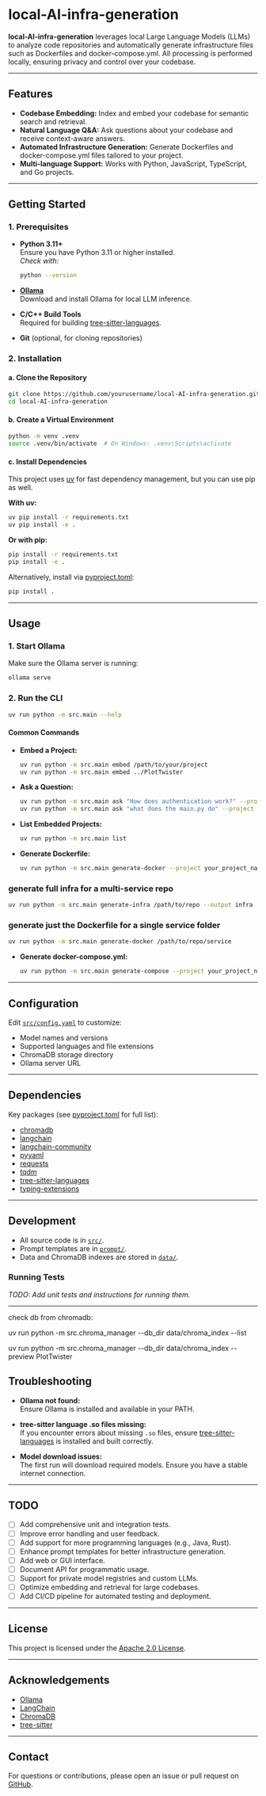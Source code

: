 # local-AI-infra-generation

**local-AI-infra-generation** leverages local Large Language Models (LLMs) to analyze code repositories and automatically generate infrastructure files such as Dockerfiles and docker-compose.yml. All processing is performed locally, ensuring privacy and control over your codebase.

---

## Features

- **Codebase Embedding:** Index and embed your codebase for semantic search and retrieval.
- **Natural Language Q&A:** Ask questions about your codebase and receive context-aware answers.
- **Automated Infrastructure Generation:** Generate Dockerfiles and docker-compose.yml files tailored to your project.
- **Multi-language Support:** Works with Python, JavaScript, TypeScript, and Go projects.

---

## Getting Started

### 1. Prerequisites

- **Python 3.11+**  
  Ensure you have Python 3.11 or higher installed.  
  _Check with:_  
  ```sh
  python --version
  ```

- **[Ollama](https://ollama.com/download)**  
  Download and install Ollama for local LLM inference.

- **C/C++ Build Tools**  
  Required for building [tree-sitter-languages](https://pypi.org/project/tree-sitter-languages/).

- **Git** (optional, for cloning repositories)

### 2. Installation

#### a. Clone the Repository

```sh
git clone https://github.com/yourusername/local-AI-infra-generation.git
cd local-AI-infra-generation
```

#### b. Create a Virtual Environment

```sh
python -m venv .venv
source .venv/bin/activate  # On Windows: .venv\Scripts\activate
```

#### c. Install Dependencies

This project uses [uv](https://github.com/astral-sh/uv) for fast dependency management, but you can use pip as well.

**With uv:**
```sh
uv pip install -r requirements.txt
uv pip install -e .
```

**Or with pip:**
```sh
pip install -r requirements.txt
pip install -e .
```

Alternatively, install via [pyproject.toml](pyproject.toml):

```sh
pip install .
```

---

## Usage

### 1. Start Ollama

Make sure the Ollama server is running:

```sh
ollama serve
```

### 2. Run the CLI

```sh
uv run python -m src.main --help  
```

#### Common Commands

- **Embed a Project:**
  ```sh
  uv run python -m src.main embed /path/to/your/project
  uv run python -m src.main embed ../PlotTwister
  ```

- **Ask a Question:**
  ```sh
  uv run python -m src.main ask "How does authentication work?" --project your_project_name
  uv run python -m src.main ask "what does the main.py do" --project "PlotTwister"
  ```

- **List Embedded Projects:**
  ```sh
  uv run python -m src.main list
  ```

- **Generate Dockerfile:**
  ```sh
  uv run python -m src.main generate-docker --project your_project_name
  ```
### generate full infra for a multi-service repo
  ```sh
  uv run python -m src.main generate-infra /path/to/repo --output infra
  ```
### generate just the Dockerfile for a single service folder
  ```sh
  uv run python -m src.main generate-docker /path/to/repo/service
  ```
- **Generate docker-compose.yml:**
  ```sh
  uv run python -m src.main generate-compose --project your_project_name
  ```

---

## Configuration

Edit [`src/config.yaml`](src/config.yaml) to customize:

- Model names and versions
- Supported languages and file extensions
- ChromaDB storage directory
- Ollama server URL

---

## Dependencies

Key packages (see [pyproject.toml](pyproject.toml) for full list):

- [chromadb](https://pypi.org/project/chromadb/)
- [langchain](https://pypi.org/project/langchain/)
- [langchain-community](https://pypi.org/project/langchain-community/)
- [pyyaml](https://pypi.org/project/pyyaml/)
- [requests](https://pypi.org/project/requests/)
- [tqdm](https://pypi.org/project/tqdm/)
- [tree-sitter-languages](https://pypi.org/project/tree-sitter-languages/)
- [typing-extensions](https://pypi.org/project/typing-extensions/)

---

## Development

- All source code is in [`src/`](src/).
- Prompt templates are in [`prompt/`](prompt/).
- Data and ChromaDB indexes are stored in [`data/`](data/).

### Running Tests

_TODO: Add unit tests and instructions for running them._

---

check db from chromadb: 

uv run python -m src.chroma_manager --db_dir data/chroma_index --list

uv run python -m src.chroma_manager --db_dir data/chroma_index --preview PlotTwister

## Troubleshooting

- **Ollama not found:**  
  Ensure Ollama is installed and available in your PATH.

- **tree-sitter language .so files missing:**  
  If you encounter errors about missing `.so` files, ensure [tree-sitter-languages](https://pypi.org/project/tree-sitter-languages/) is installed and built correctly.

- **Model download issues:**  
  The first run will download required models. Ensure you have a stable internet connection.

---

## TODO

- [ ] Add comprehensive unit and integration tests.
- [ ] Improve error handling and user feedback.
- [ ] Add support for more programming languages (e.g., Java, Rust).
- [ ] Enhance prompt templates for better infrastructure generation.
- [ ] Add web or GUI interface.
- [ ] Document API for programmatic usage.
- [ ] Support for private model registries and custom LLMs.
- [ ] Optimize embedding and retrieval for large codebases.
- [ ] Add CI/CD pipeline for automated testing and deployment.

---

## License

This project is licensed under the [Apache 2.0 License](LICENSE).

---

## Acknowledgements

- [Ollama](https://ollama.com/)
- [LangChain](https://www.langchain.com/)
- [ChromaDB](https://www.trychroma.com/)
- [tree-sitter](https://tree-sitter.github.io/tree-sitter/)

---

## Contact

For questions or contributions, please open an issue or pull request on [GitHub](https://github.com/yourusername/local-AI-infra-generation).